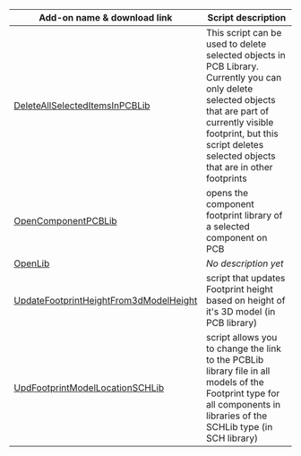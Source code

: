 Add-on name & download link | Script description
--- | ---
[DeleteAllSelectedItemsInPCBLib](https://altium-designer-addons.github.io/DownGit/#/home?url=https://github.com/Altium-Designer-addons/scripts-libraries/tree/master/Scripts+-+Parts+library/DeleteAllSelectedItemsInPCBLib) | This script can be used to delete selected objects in PCB Library. Currently you can only delete selected objects that are part of currently visible footprint, but this script deletes selected objects that are in other footprints
[OpenComponentPCBLib](https://altium-designer-addons.github.io/DownGit/#/home?url=https://github.com/Altium-Designer-addons/scripts-libraries/tree/master/Scripts+-+Parts+library/OpenComponentPCBLib) | opens the component footprint library of a selected component on PCB
[OpenLib](https://altium-designer-addons.github.io/DownGit/#/home?url=https://github.com/Altium-Designer-addons/scripts-libraries/tree/master/Scripts+-+Parts+library/OpenLib) | _No description yet_
[UpdateFootprintHeightFrom3dModelHeight](https://altium-designer-addons.github.io/DownGit/#/home?url=https://github.com/Altium-Designer-addons/scripts-libraries/tree/master/Scripts+-+Parts+library/UpdateFootprintHeightFrom3dModelHeight) | script that updates Footprint height based on height of it's 3D model (in PCB library)
[UpdFootprintModelLocationSCHLib](https://altium-designer-addons.github.io/DownGit/#/home?url=https://github.com/Altium-Designer-addons/scripts-libraries/tree/master/Scripts+-+Parts+library/UpdFootprintModelLocationSCHLib) | script allows you to change the link to the PCBLib library file in all models of the Footprint type for all components in libraries of the SCHLib type (in SCH library)